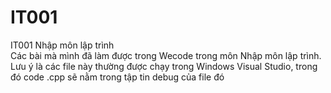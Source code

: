 # IT001
IT001 Nhập môn lập trình <br/> Các bài mà mình đã làm được trong Wecode trong môn Nhập môn lập trình. <br/> 
Lưu ý là các file này thường được chạy trong Windows Visual Studio, trong đó code .cpp sẽ nằm trong tập tin debug của file đó
